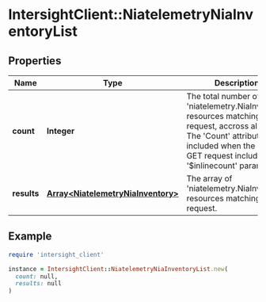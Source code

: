 # IntersightClient::NiatelemetryNiaInventoryList

## Properties

| Name | Type | Description | Notes |
| ---- | ---- | ----------- | ----- |
| **count** | **Integer** | The total number of &#39;niatelemetry.NiaInventory&#39; resources matching the request, accross all pages. The &#39;Count&#39; attribute is included when the HTTP GET request includes the &#39;$inlinecount&#39; parameter. | [optional] |
| **results** | [**Array&lt;NiatelemetryNiaInventory&gt;**](NiatelemetryNiaInventory.md) | The array of &#39;niatelemetry.NiaInventory&#39; resources matching the request. | [optional] |

## Example

```ruby
require 'intersight_client'

instance = IntersightClient::NiatelemetryNiaInventoryList.new(
  count: null,
  results: null
)
```

